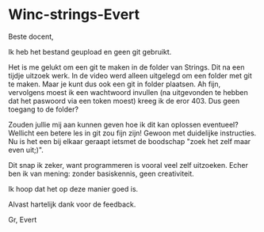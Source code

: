 # Winc-strings-Evert

Beste docent,

Ik heb het bestand geupload en geen git gebruikt.

Het is me gelukt om een git te maken in de folder van Strings. Dit na een tijdje uitzoek werk. In de video werd alleen uitgelegd om een folder met git te maken.
Maar je kunt dus ook een git in folder plaatsen. 
Ah fijn, vervolgens moest ik een wachtwoord invullen (na uitgevonden te hebben dat het paswoord via een token moest) kreeg ik de eror 403. Dus geen toegang to de folder?

Zouden jullie mij aan kunnen geven hoe ik dit kan oplossen eventueel? 
Wellicht een betere les in git zou fijn zijn! Gewoon met duidelijke instructies. 
Nu is het een bij elkaar geraapt ietsmet de boodschap "zoek het zelf maar even uit;)". 

Dit snap ik zeker, want programmeren is vooral veel zelf uitzoeken. Echer ben ik van mening: zonder basiskennis, geen creativiteit. 

Ik hoop dat het op deze manier goed is.

Alvast hartelijk dank voor de feedback. 

Gr, Evert
